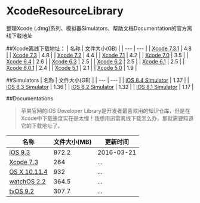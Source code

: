 # XcodeResourceLibrary
整理Xcode (.dmg)系列、模拟器Simulators、帮助文档Documentation的官方离线下载地址

##Xcode离线下载地址：
| 名称 | 文件大小(GB) |
| --- | --- |
| [Xcode 7.3.1](http://adcdownload.apple.com/Developer_Tools/Xcode_7.3.1/Xcode_7.3.1.dmg) | 4.8 |
| [Xcode 7.3](http://adcdownload.apple.com/Developer_Tools/Xcode_7.3/Xcode_7.3.dmg) | 4.8 |
| [Xcode 7.2](http://adcdownload.apple.com/Developer_Tools/Xcode_7.2/Xcode_7.2.dmg) | 4.4 |
| [Xcode 7.1](http://adcdownload.apple.com/Developer_Tools/Xcode_7.1/Xcode_7.1.dmg) | 4.2 |
| [Xcode 7.0](http://adcdownload.apple.com/Developer_Tools/Xcode_7/Xcode_7.dmg) | 3.5 |
| [Xcode 6.4](http://adcdownload.apple.com/Developer_Tools/Xcode_6.4/Xcode_6.4.dmg) | 2.6 |
| [Xcode 6.3](http://adcdownload.apple.com/Developer_Tools/Xcode_6.3/Xcode_6.3.dmg) | 2.5 |
| [Xcode 6.2](http://adcdownload.apple.com/Developer_Tools/Xcode_6.2/Xcode_6.2.dmg) | 2.5 |
| [Xcode 6.1](http://adcdownload.apple.com/Developer_Tools/xcode_6.1/56841_xcode_6.1.dmg) | 2.5 |
| [Xcode 6.0.1](http://adcdownload.apple.com/Developer_Tools/xcode_6.0.1/xcode_6.0.1.dmg) | 2.4 |
| [Xcode 5.1](http://adcdownload.apple.com/Developer_Tools/xcode_5.1/xcode_5.1.dmg) | 2.1 |
| [Xcode 5.0](http://adcdownload.apple.com/Developer_Tools/xcode_5/xcode_5.dmg) | 1.9 |

##Simulators
| 名称 | 文件大小(GB) |
| --- | --- |
| [iOS 8.4 Simulator](http://devimages.apple.com/downloads/xcode/simulators/com.apple.pkg.iPhoneSimulatorSDK8_4-8.4.1.1435785476.dmg) | 1.37 |
| [iOS 8.3 Simulator](http://devimages.apple.com/downloads/xcode/simulators/com.apple.pkg.iPhoneSimulatorSDK8_3-8.3.1.1434581536.dmg) | 1.36 |
| [iOS 8.2 Simulator](http://devimages.apple.com/downloads/xcode/simulators/com.apple.pkg.iPhoneSimulatorSDK8_2-8.2.1.1434581536.dmg) | 1.32 |
| [iOS 8.1 Simulator](http://devimages.apple.com/downloads/xcode/simulators/com.apple.pkg.iPhoneSimulatorSDK8_1-8.1.1.1434581536.dmg) | 1.17 |

##Documentations
> 苹果官网的iOS Developer Library是开发者最喜欢用的知识仓库，但是在Xcode中下载速度实在是太慢！我想用迅雷离线下载怎么办，那就需要知道它的下载地址了。

| 名称 | 文件大小(MB) | 更新时间 |
| --- | --- | --- |
| [iOS 9.3](https://devimages.apple.com.edgekey.net/docsets/20160321/031-52212-A.dmg) | 872.2 | 2016-03-21 |
| [Xcode 7.3](https://devimages.apple.com.edgekey.net/docsets/20160321/031-52213-A.dmg) | 264 | ... |
| [OS X 10.11.4](https://devimages.apple.com.edgekey.net/docsets/20160321/031-52211-A.dmg) | 932 | ... |
| [watchOS 2.2](https://devimages.apple.com.edgekey.net/docsets/20160321/031-52210-A.dmg) | 364.5 | ... |
| [tvOS 9.2](https://devimages.apple.com.edgekey.net/docsets/20160321/031-52214-A.dmg) | 307.7 | ... |

